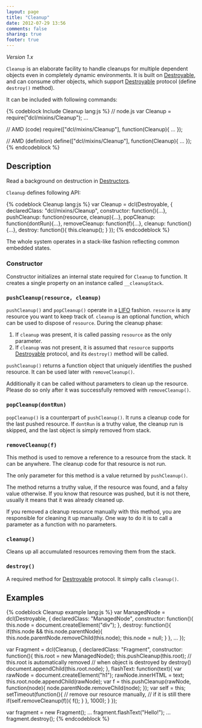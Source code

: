 ```yaml
---
layout: page
title: "Cleanup"
date: 2012-07-29 13:56
comments: false
sharing: true
footer: true
---
```


*Version 1.x*

`Cleanup` is an elaborate facility to handle cleanups for multiple
dependent objects even in completely dynamic environments. It is built on
[Destroyable](../mixins/destroyable), and can consume other objects,
which support [Destroyable](../mixins/destroyable) protocol
(define `destroy()` method).

It can be included with following commands:

{% codeblock Include Cleanup lang:js %}
// node.js
var Cleanup = require("dcl/mixins/Cleanup");
...

// AMD (code)
require(["dcl/mixins/Cleanup"], function(Cleanup){
  ...
});

// AMD (definition)
define(["dcl/mixins/Cleanup"], function(Cleanup){
  ...
});
{% endcodeblock %}

## Description

Read a background on destruction in [Destructors](../general/destructors).

`Cleanup` defines following API:

{% codeblock Cleanup lang:js %}
var Cleanup = dcl(Destroyable, {
  declaredClass: "dcl/mixins/Cleanup",
  constructor: function(){...},
  pushCleanup: function(resource, cleanup){...},
  popCleanup: function(dontRun){...},
  removeCleanup: function(f){...},
  cleanup: function(){...},
  destroy: function(){
    this.cleanup();
  }
});
{% endcodeblock %}

The whole system operates in a stack-like fashion reflecting common embedded states.

### Constructor

Constructor initializes an internal state required for `Cleanup` to function.
It creates a single property on an instance called `__cleanupStack`.

### `pushCleanup(resource, cleanup)`

`pushCleanup()` and `popCleanup()` operate in a [LIFO](http://en.wikipedia.org/wiki/LIFO)
fashion. `resource` is any resource you want to keep track of. `cleanup` is an optional
function, which can be used to dispose of `resource`. During the cleanup phase:

1. If `cleanup` was present, it is called passing `resource` as the only parameter.
2. If `cleanup` was not present, it is assumed that `resource` supports
[Destroyable](../mixins/destroyable) protocol, and its `destroy()` method
will be called.

`pushCleanup()` returns a function object that uniquely identifies the pushed
resource. It can be used later with `removeCleanup()`.

Additionally it can be called without parameters to clean up the resource.
Please do so only after it was successfully removed with `removeCleanup()`.

### `popCleanup(dontRun)`

`popCleanup()` is a counterpart of `pushCleanup()`. It runs a cleanup code for
the last pushed resource. If `dontRun` is a truthy value, the cleanup run is skipped,
and the last object is simply removed from stack.

### `removeCleanup(f)`

This method is used to remove a reference to a resource from the stack. It can be
anywhere. The cleanup code for that resource is not run.

The only parameter for this method is a value returned by `pushCleanup()`.

The method returns a truthy value, if the resource was found, and a falsy value
otherwise. If you know that resource was pushed, but it is not there, usually
it means that it was already cleaned up.

If you removed a cleanup resource manually with this method, you are responsible
for cleaning it up manually. One way to do it is to call a parameter as
a function with no parameters.

### `cleanup()`

Cleans up all accumulated resources removing them from the stack.

### `destroy()`

A required method for [Destroyable](../mixins/destroyable) protocol.
It simply calls `cleanup()`.

## Examples

{% codeblock Cleanup example lang:js %}
var ManagedNode = dcl(Destroyable, {
  declaredClass: "ManagedNode",
  constructor: function(){
    this.node = document.createElement("div");
  },
  destroy: function(){
  	if(this.node && this.node.parentNode){
      this.node.parentNode.removeChild(this.node);
      this.node = null;
    }
  },
  ...
});

var Fragment = dcl(Cleanup, {
  declaredClass: "Fragment",
  constructor: function(){
    this.root = new ManagedNode();
    this.pushCleanup(this.root);
    // this.root is automatically removed
    // when object is destroyed by destroy()
    document.appendChild(this.root.node);
  },
  flashText: function(text){
    var rawNode = document.createElement("h1");
    rawNode.innerHTML = text;
    this.root.node.appendChild(rawNode);
    var f = this.pushCleanup(rawNode, function(node){
      node.parentNode.removeChild(node);
    });
    var self = this;
    setTimeout(function(){
      // remove our resource manually,
      // if it is still there
      if(self.removeCleanup(f)){
        f();
      }
    }, 1000);
  }
});

var fragment = new Fragment();
...
fragment.flashText("Hello!");
...
fragment.destroy();
{% endcodeblock %}

